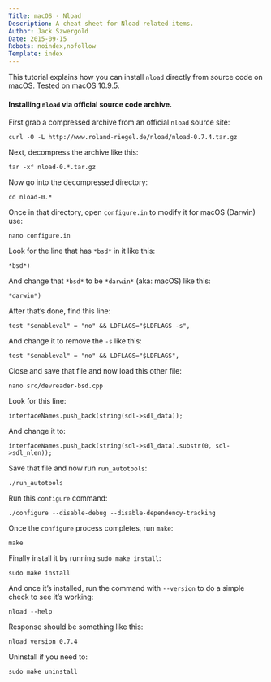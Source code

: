 ```yaml
---
Title: macOS - Nload
Description: A cheat sheet for Nload related items.
Author: Jack Szwergold
Date: 2015-09-15
Robots: noindex,nofollow
Template: index
---
```


This tutorial explains how you can install `nload` directly from source code on macOS. Tested on macOS 10.9.5.

#### Installing `nload` via official source code archive.

First grab a compressed archive from an official `nload` source site:

    curl -O -L http://www.roland-riegel.de/nload/nload-0.7.4.tar.gz

Next, decompress the archive like this:

    tar -xf nload-0.*.tar.gz

Now go into the decompressed directory:

    cd nload-0.*

Once in that directory, open `configure.in` to modify it for macOS (Darwin) use:

    nano configure.in

Look for the line that has `*bsd*` in it like this:

    *bsd*)

And change that `*bsd*` to be `*darwin*` (aka: macOS) like this:

    *darwin*)

After that’s done, find this line:

    test "$enableval" = "no" && LDFLAGS="$LDFLAGS -s",

And change it to remove the `-s` like this:

    test "$enableval" = "no" && LDFLAGS="$LDFLAGS",

Close and save that file and now load this other file:

    nano src/devreader-bsd.cpp

Look for this line:

	interfaceNames.push_back(string(sdl->sdl_data));

And change it to:

	interfaceNames.push_back(string(sdl->sdl_data).substr(0, sdl->sdl_nlen));

Save that file and now run `run_autotools`:

    ./run_autotools

Run this `configure` command:

	./configure --disable-debug --disable-dependency-tracking
	
Once the `configure` process completes, run `make`:

	make
	
Finally install it by running `sudo make install`:

	sudo make install

And once it’s installed, run the command with `--version` to do a simple check to see it’s working:

	nload --help

Response should be something like this:

    nload version 0.7.4

Uninstall if you need to:

	sudo make uninstall
